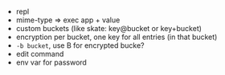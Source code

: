 - repl
- mime-type => exec app + value
- custom buckets (like skate: key@bucket or key+bucket)
- encryption per bucket, one key for all entries (in that bucket)
- `-b bucket`, use B for encrypted bucke?
- edit command
- env var for password 
